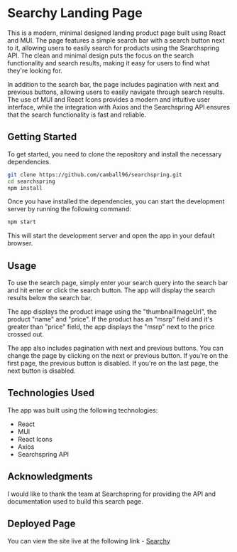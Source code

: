 # Searchy Landing Page #
This is a modern, minimal designed landing product page built using React and MUI. The page features a simple search bar with a search button next to it, allowing users to easily search for products using the Searchspring API. The clean and minimal design puts the focus on the search functionality and search results, making it easy for users to find what they're looking for.

In addition to the search bar, the page includes pagination with next and previous buttons, allowing users to easily navigate through search results. The use of MUI and React Icons provides a modern and intuitive user interface, while the integration with Axios and the Searchspring API ensures that the search functionality is fast and reliable.

## Getting Started ##
To get started, you need to clone the repository and install the necessary dependencies.

``` bash
git clone https://github.com/camball96/searchspring.git
cd searchspring
npm install 
```

Once you have installed the dependencies, you can start the development server by running the following command:

``` bash
npm start
```
This will start the development server and open the app in your default browser.

## Usage ##
To use the search page, simply enter your search query into the search bar and hit enter or click the search button. The app will display the search results below the search bar.

The app displays the product image using the "thumbnailImageUrl", the product "name" and "price". If the product has an "msrp" field and it's greater than "price" field, the app displays the "msrp" next to the price crossed out.

The app also includes pagination with next and previous buttons. You can change the page by clicking on the next or previous button. If you're on the first page, the previous button is disabled. If you're on the last page, the next button is disabled.

## Technologies Used ##
The app was built using the following technologies:

* React
* MUI
* React Icons
* Axios
* Searchspring API

## Acknowledgments ##
I would like to thank the team at Searchspring for providing the API and documentation used to build this search page.

## Deployed Page ##
You can view the site live at the following link - [Searchy](https://camball96.github.io/searchspring/)
